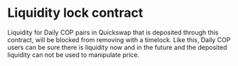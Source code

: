 # Liquidity lock contract
Liquidity for Daily COP pairs in Quickswap that is deposited through this contract, will be blocked from removing with a timelock. Like this, Daily COP users can be sure there is liquidity now and in the future and the deposited liquidity can not be used to manipulate price.
